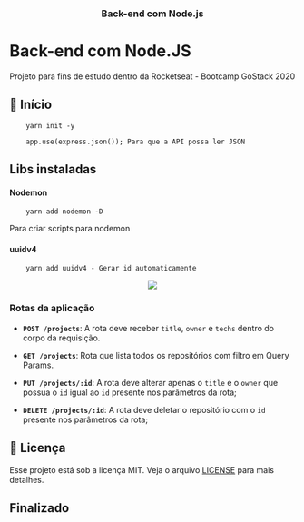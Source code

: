 <h3 align="center">
  Back-end com Node.js
</h3>

# Back-end com Node.JS

  Projeto para fins de estudo dentro da Rocketseat - Bootcamp GoStack 2020

## :rocket: Início

        yarn init -y

        app.use(express.json()); Para que a API possa ler JSON

## Libs instaladas

#### Nodemon

        yarn add nodemon -D

Para criar scripts para nodemon

#### uuidv4

        yarn add uuidv4 - Gerar id automaticamente

<p align="center">
  <img  src="./assets/nodejs-example.png">
</p>

### Rotas da aplicação

- **`POST /projects`**: A rota deve receber `title`, `owner` e `techs` dentro do corpo da requisição.

- **`GET /projects`**: Rota que lista todos os repositórios com filtro em Query Params.

- **`PUT /projects/:id`**: A rota deve alterar apenas o `title` e o `owner` que possua o `id` igual ao `id` presente nos parâmetros da rota;

- **`DELETE /projects/:id`**: A rota deve deletar o repositório com o `id` presente nos parâmetros da rota;

## :memo: Licença

Esse projeto está sob a licença MIT. Veja o arquivo [LICENSE](LICENSE) para mais detalhes.

## Finalizado